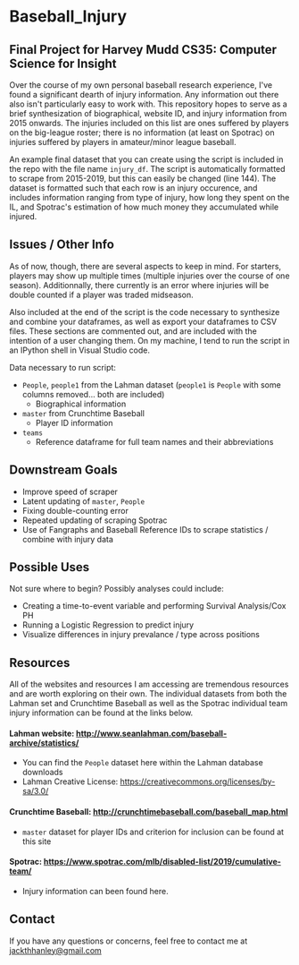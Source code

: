 # Baseball_Injury
## Final Project for Harvey Mudd CS35: Computer Science for Insight


Over the course of my own personal baseball research experience, I've found a significant dearth of injury information. Any information out there also isn't particularly easy to work with. This repository hopes to serve as a brief synthesization of biographical, website ID, and injury information from 2015 onwards. The injuries included on this list are ones suffered by players on the big-league roster; there is no information (at least on Spotrac) on injuries suffered by players in amateur/minor league baseball. 

An example final dataset that you can create using the script is included in the repo with the file name `injury_df`. The script is automatically formatted to scrape from 2015-2019, but this can easily be changed (line 144). The dataset is formatted such that each row is an injury occurence, and includes information ranging from type of injury, how long they spent on the IL, and Spotrac's estimation of how much money they accumulated while injured. 

## Issues / Other Info
As of now, though, there are several aspects to keep in mind. For starters, players may show up multiple times (multiple injuries over the course of one season). Additionnally, there currently is an error where injuries will be double counted if a player was traded midseason.

Also included at the end of the script is the code necessary to synthesize and combine your dataframes, as well as export your dataframes to CSV files. These sections are commented out, and are included with the intention of a user changing them. On my machine, I tend to run the script in an IPython shell in Visual Studio code.

Data necessary to run script:
- `People`, `people1` from the Lahman dataset (`people1` is `People` with some columns removed... both are included)
  + Biographical information 
- `master` from Crunchtime Baseball
  + Player ID information
- `teams`
  + Reference dataframe for full team names and their abbreviations
  
## Downstream Goals
  - Improve speed of scraper
  - Latent updating of `master`, `People`
  - Fixing double-counting error
  - Repeated updating of scraping Spotrac
  - Use of Fangraphs and Baseball Reference IDs to scrape statistics / combine with injury data
 
## Possible Uses
Not sure where to begin? Possibly analyses could include:

- Creating a time-to-event variable and performing Survival Analysis/Cox PH
- Running a Logistic Regression to predict injury
- Visualize differences in injury prevalance / type across positions

## Resources

All of the websites and resources I am accessing are tremendous resources and are worth exploring on their own. The individual datasets from both the Lahman set and Crunchtime Baseball as well as the Spotrac individual team injury information can be found at the links below.


#### Lahman website: http://www.seanlahman.com/baseball-archive/statistics/
  - You can find the `People` dataset here within the Lahman database downloads
  - Lahman Creative License: https://creativecommons.org/licenses/by-sa/3.0/

#### Crunchtime Baseball: http://crunchtimebaseball.com/baseball_map.html
  - `master` dataset for player IDs and criterion for inclusion can be found at this site

#### Spotrac: https://www.spotrac.com/mlb/disabled-list/2019/cumulative-team/
  - Injury information can been found here.
  
 ## Contact
 
 If you have any questions or concerns, feel free to contact me at jackthhanley@gmail.com
